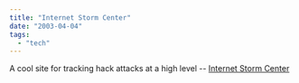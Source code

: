 ```yaml
---
title: "Internet Storm Center"
date: "2003-04-04"
tags: 
  - "tech"
---
```


A cool site for tracking hack attacks at a high level -- [Internet Storm Center](http://isc.sans.org/ "Internet Storm Center")
